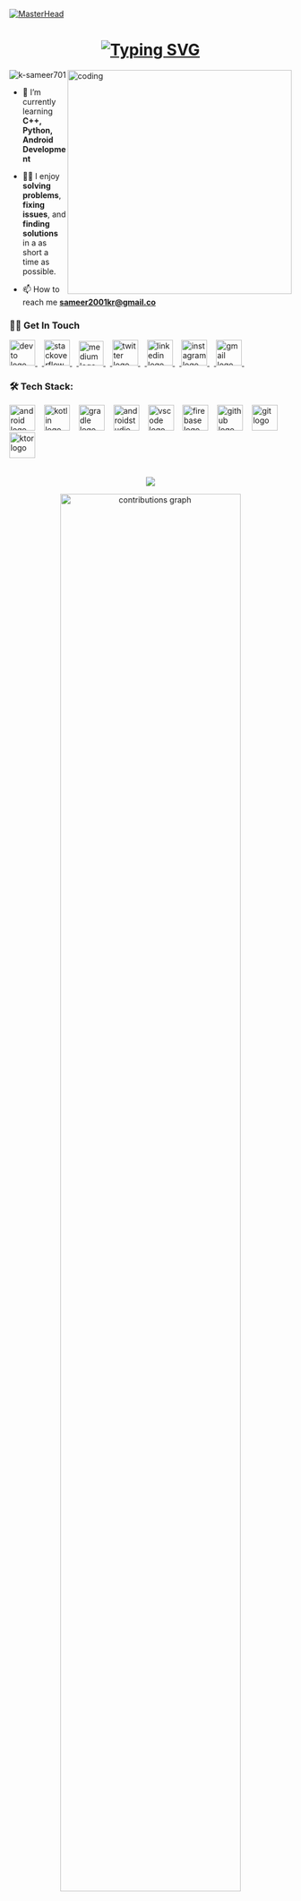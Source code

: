 [![MasterHead](https://blogger.googleusercontent.com/img/b/R29vZ2xl/AVvXsEjRCxl7GGxflQoamqaucgrH0IikHkeGrPHycfiCBAN8lU4ES7LEPkhwMOKkctGsQvP9kZXP3J5qN-xVAItkFi0er8kuJs26gVf2kwAjKcl7EeLvBSkwXveqWpWMx_kD8lryE1hmUdyk6HWJCNo_eaJ7GjoyW6UQVEfddVUJWdbrID7p30qxB3p3B22y/s1600/Android%20Devs%20Banner%20.png)](https://rishavchanda.io)

<h1 align="center">
<a href="https://git.io/typing-svg"><img src="https://readme-typing-svg.demolab.com?font=Fira+Code&pause=1000&random=false&width=435&lines=Hey+there%2C+I'm+Sameer+%F0%9F%91%8B;Learning+with+each+commit+%F0%9F%A7%91%E2%80%8D%F0%9F%92%BB" alt="Typing SVG" /></a>  
</h1>

<img align="right" alt="coding" width="400" src="https://user-images.githubusercontent.com/55389276/140866485-8fb1c876-9a8f-4d6a-98dc-08c4981eaf70.gif">
<p align="left"> <img src="https://komarev.com/ghpvc/?username=k-sameer701&label=Profile%20views&color=0e75b6&style=flat" alt="k-sameer701" /> </p>

- 🌱 I’m currently learning **C++, Python, Android Development**
- 👨‍💻 I enjoy **solving problems**, **fixing issues**, and **finding solutions** in a as short a time as possible.

- 📫 How to reach me **sameer2001kr@gmail.co**

<h3 align="left">🤙🏻 Get In Touch</h3>
<div align="left">
  <a href="https://dev.to/sameer_701" target="_blank" rel="noreferrer">
    <img src="https://skillicons.dev/icons?i=devto" height="46" alt="devto logo"  />
    <img width="8" />
  </a>
  <a href="https://stackoverflow.com/users/23629899/sameer-701" target="_blank" rel="noreferrer">
    <img src="https://skillicons.dev/icons?i=stackoverflow" height="46" alt="stackoverflow logo"  />
    <img width="8" />
  </a>
  <a href="https://medium.com/@sameer2001kr" target="_blank" rel="noreferrer">
    <img src="https://cdn.simpleicons.org/medium/white" height="44" alt="medium logo"  />
    <img width="8" />
  </a>
  <a href="https://x.com/ksameer2037" target="_blank" rel="noreferrer">
    <img src="https://skillicons.dev/icons?i=twitter" height="46" alt="twitter logo"  />
    <img width="8" />
  </a>
  <a href="https://www.linkedin.com/in/k-sameer701/" target="_blank" rel="noreferrer">
    <img src="https://skillicons.dev/icons?i=linkedin" height="46" alt="linkedin logo"  />
    <img width="8" />
  </a>
  <a href="https://www.instagram.com/sameer._701/" target="_blank" rel="noreferrer">
    <img src="https://skillicons.dev/icons?i=instagram" height="46" alt="instagram logo"  />
    <img width="8" />
  </a>
  <a href="mailto:sameer2001kr@gmail.com" target="_blank" rel="noreferrer">
    <img src="https://skillicons.dev/icons?i=gmail" height="46" alt="gmail logo"  />
    <img width="8" />
  </a>
</div>
          
<h3 align="left">🛠️ Tech Stack:</h3>
<div align="left">
  <img src="https://cdn.simpleicons.org/android/3DDC84" height="46" alt="android logo"  />
  <img width="8" />
  <img src="https://skillicons.dev/icons?i=kotlin" height="46" alt="kotlin logo"  />
  <img width="8" />
  <img src="https://skillicons.dev/icons?i=gradle" height="46" alt="gradle logo"  />
  <img width="8" />
  <img src="https://skillicons.dev/icons?i=androidstudio" height="46" alt="androidstudio logo"  />
  <img width="8" />
  <img src="https://skillicons.dev/icons?i=vscode" height="46" alt="vscode logo"  />
  <img width="8" />
  <img src="https://skillicons.dev/icons?i=firebase" height="46" alt="firebase logo"  />
  <img width="8" />
  <img src="https://skillicons.dev/icons?i=github" height="46" alt="github logo"  />
  <img width="8" />
  <img src="https://skillicons.dev/icons?i=git" height="46" alt="git logo"  />
  <img width="8" />
  <img src="https://skillicons.dev/icons?i=ktor" height="46" alt="ktor logo"  />
  <img width="8" />
</div>


<div> 
<p align="center"> 
  <br>
  <img src="https://github-readme-streak-stats.herokuapp.com/?user=k-sameer701&theme=radical"/> 
 <p align="center">
<img width="80%" alt="contributions graph" src="https://github-readme-activity-graph.vercel.app/graph?username=k-sameer701&theme=tokyo-night&area=true&hide_border=true" />

<div align="center">
<table>
  <tr>
<td>
  <img src="https://github-readme-stats.vercel.app/api?username=k-sameer701&include_all_commits=true&count_private=true&show_icons=true&line_height=20&title_color=7A7ADB&icon_color=2234AE&text_color=D3D3D3&bg_color=0,000000,130F40" alt="Sameer Kumar" />
<td><img src="https://github-readme-stats.vercel.app/api/top-langs?username=k-sameer701&show_icons=true&locale=en&layout=compact&title_color=7A7ADB&icon_color=2234AE&text_color=D3D3D3&bg_color=0,000000,130F40" alt="Sameer Kumar" /></td>
  </tr>
</table>  
</div>

<h4> 
  <details> 
    <summary> GitHub Trophies :trophy: </summary> 
    <p align="center"> 
      <br> <br> 
      <img width=500 src="https://github-profile-trophy.vercel.app/?username=k-sameer701&theme=monokai&column=3&margin-w=15&margin-h=15"/> 
  </details> 
</h4>
</div>
